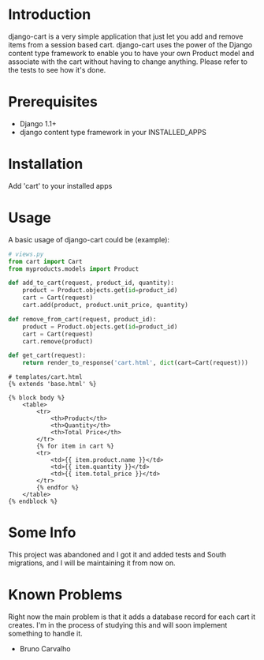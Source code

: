 # Introduction

django-cart is a very simple application that just let you add and remove items from a session based cart. django-cart uses the power of the Django content type framework to enable you to have your own Product model and associate with the cart without having to change anything. Please refer to the tests to see how it's done.

# Prerequisites

- Django 1.1+
- django content type framework in your INSTALLED_APPS

# Installation

Add 'cart' to your installed apps

# Usage

A basic usage of django-cart could be (example):

```python
# views.py
from cart import Cart
from myproducts.models import Product

def add_to_cart(request, product_id, quantity):
    product = Product.objects.get(id=product_id)
    cart = Cart(request)
    cart.add(product, product.unit_price, quantity)

def remove_from_cart(request, product_id):
    product = Product.objects.get(id=product_id)
    cart = Cart(request)
    cart.remove(product)

def get_cart(request):
    return render_to_response('cart.html', dict(cart=Cart(request)))
```

```django
# templates/cart.html
{% extends 'base.html' %}

{% block body %}
    <table>
        <tr>
            <th>Product</th>
            <th>Quantity</th>
            <th>Total Price</th>
        </tr>
        {% for item in cart %}
        <tr>
            <td>{{ item.product.name }}</td>
            <td>{{ item.quantity }}</td>
            <td>{{ item.total_price }}</td>
        </tr>
        {% endfor %}
    </table>
{% endblock %}
```

# Some Info

This project was abandoned and I got it and added tests and South migrations, and I will be maintaining it from now on. 

# Known Problems

Right now the main problem is that it adds a database record for each cart it creates. I'm in the process of studying this and will soon implement something to handle it.

- Bruno Carvalho
